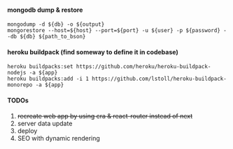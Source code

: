 #### mongodb dump & restore

```
mongodump -d ${db} -o ${output}
mongorestore --host=${host} --port=${port} -u ${user} -p ${password} --db ${db} ${path_to_bson}
```

#### heroku buildpack (find someway to define it in codebase)

```
heroku buildpacks:set https://github.com/heroku/heroku-buildpack-nodejs -a ${app}
heroku buildpacks:add -i 1 https://github.com/lstoll/heroku-buildpack-monorepo -a ${app}
```

#### TODOs

1. ~~recreate web app by using cra & react-router instead of next~~
2. server data update
3. deploy
4. SEO with dynamic rendering